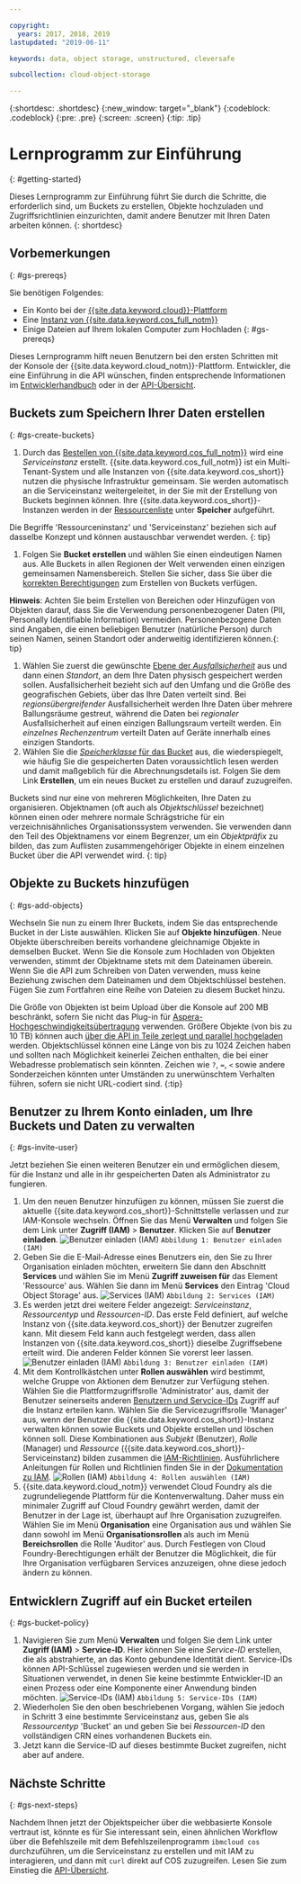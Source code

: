 ```yaml
---

copyright:
  years: 2017, 2018, 2019
lastupdated: "2019-06-11"

keywords: data, object storage, unstructured, cleversafe

subcollection: cloud-object-storage

---
```

{:shortdesc: .shortdesc}
{:new_window: target="_blank"}
{:codeblock: .codeblock}
{:pre: .pre}
{:screen: .screen}
{:tip: .tip}


# Lernprogramm zur Einführung
{: #getting-started}

Dieses Lernprogramm zur Einführung führt Sie durch die Schritte, die erforderlich sind, um Buckets zu erstellen, Objekte hochzuladen und Zugriffsrichtlinien einzurichten, damit andere Benutzer mit Ihren Daten arbeiten können.
{: shortdesc}

## Vorbemerkungen
{: #gs-prereqs}

Sie benötigen Folgendes:
  * Ein Konto bei der [{{site.data.keyword.cloud}}-Plattform](https://cloud.ibm.com)
  * Eine [Instanz von {{site.data.keyword.cos_full_notm}}](/docs/services/cloud-object-storage/basics?topic=cloud-object-storage-provision)
  * Einige Dateien auf Ihrem lokalen Computer zum Hochladen
{: #gs-prereqs}

 Dieses Lernprogramm hilft neuen Benutzern bei den ersten Schritten mit der Konsole der {{site.data.keyword.cloud_notm}}-Plattform. Entwickler, die eine Einführung in die API wünschen, finden entsprechende Informationen im [Entwicklerhandbuch](/docs/services/cloud-object-storage/basics?topic=cloud-object-storage-gs-dev) oder in der [API-Übersicht](/docs/services/cloud-object-storage/api-reference?topic=cloud-object-storage-compatibility-api).

## Buckets zum Speichern Ihrer Daten erstellen
{: #gs-create-buckets}

  1. Durch das [Bestellen von {{site.data.keyword.cos_full_notm}}](/docs/services/cloud-object-storage/basics?topic=cloud-object-storage-provision) wird eine _Serviceinstanz_ erstellt. {{site.data.keyword.cos_full_notm}} ist ein Multi-Tenant-System und alle Instanzen von {{site.data.keyword.cos_short}} nutzen die physische Infrastruktur gemeinsam. Sie werden automatisch an die Serviceinstanz weitergeleitet, in der Sie mit der Erstellung von Buckets beginnen können. Ihre {{site.data.keyword.cos_short}}-Instanzen werden in der [Ressourcenliste](https://cloud.ibm.com/resources) unter **Speicher** aufgeführt.

Die Begriffe 'Ressourceninstanz' und 'Serviceinstanz' beziehen sich auf dasselbe Konzept und können austauschbar verwendet werden.
{: tip}

  1. Folgen Sie **Bucket erstellen** und wählen Sie einen eindeutigen Namen aus. Alle Buckets in allen Regionen der Welt verwenden einen einzigen gemeinsamen Namensbereich. Stellen Sie sicher, dass Sie über die [korrekten Berechtigungen](/docs/services/cloud-object-storage/iam?topic=cloud-object-storage-iam-bucket-permissions) zum Erstellen von Buckets verfügen.

  **Hinweis**: Achten Sie beim Erstellen von Bereichen oder Hinzufügen von Objekten darauf, dass Sie die Verwendung personenbezogener Daten (PII, Personally Identifiable Information) vermeiden. Personenbezogene Daten sind Angaben, die einen beliebigen Benutzer (natürliche Person) durch seinen Namen, seinen Standort oder anderweitig identifizieren können.{: tip}

  1. Wählen Sie zuerst die gewünschte [Ebene der _Ausfallsicherheit_](/docs/services/cloud-object-storage/basics?topic=cloud-object-storage-endpoints) aus und dann einen _Standort_, an dem Ihre Daten physisch gespeichert werden sollen. Ausfallsicherheit bezieht sich auf den Umfang und die Größe des geografischen Gebiets, über das Ihre Daten verteilt sind. Bei _regionsübergreifender_ Ausfallsicherheit werden Ihre Daten über mehrere Ballungsräume gestreut, während die Daten bei _regionaler_ Ausfallsicherheit auf einen einzigen Ballungsraum verteilt werden. Ein _einzelnes Rechenzentrum_ verteilt Daten auf Geräte innerhalb eines einzigen Standorts.
  2. Wählen Sie die [_Speicherklasse_ für das Bucket](/docs/services/cloud-object-storage/basics?topic=cloud-object-storage-classes) aus, die wiederspiegelt, wie häufig Sie die gespeicherten Daten voraussichtlich lesen werden und damit maßgeblich für die Abrechnungsdetails ist. Folgen Sie dem Link **Erstellen**, um ein neues Bucket zu erstellen und darauf zuzugreifen.

Buckets sind nur eine von mehreren Möglichkeiten, Ihre Daten zu organisieren. Objektnamen (oft auch als _Objektschlüssel_ bezeichnet) können einen oder mehrere normale Schrägstriche für ein verzeichnisähnliches Organisationssystem verwenden. Sie verwenden dann den Teil des Objektnamens vor einem Begrenzer, um ein _Objektpräfix_ zu bilden, das zum Auflisten zusammengehöriger Objekte in einem einzelnen Bucket über die API verwendet wird.
{: tip}


## Objekte zu Buckets hinzufügen
{: #gs-add-objects}

Wechseln Sie nun  zu einem Ihrer Buckets, indem Sie das entsprechende Bucket in der Liste auswählen. Klicken Sie auf **Objekte hinzufügen**. Neue Objekte überschreiben bereits vorhandene gleichnamige Objekte in demselben Bucket. Wenn Sie die Konsole zum Hochladen von Objekten verwenden, stimmt der Objektname stets mit dem Dateinamen überein. Wenn Sie die API zum Schreiben von Daten verwenden, muss keine Beziehung zwischen dem Dateinamen und dem Objektschlüssel bestehen. Fügen Sie zum Fortfahren eine Reihe von Dateien zu diesem Bucket hinzu.

Die Größe von Objekten ist beim Upload über die Konsole auf 200 MB beschränkt, sofern Sie nicht das Plug-in für [Aspera-Hochgeschwindigkeitsübertragung](/docs/services/cloud-object-storage/basics?topic=cloud-object-storage-upload) verwenden. Größere Objekte (von bis zu 10 TB) können auch [über die API in Teile zerlegt und parallel hochgeladen](/docs/services/cloud-object-storage/basics?topic=cloud-object-storage-large-objects) werden. Objektschlüssel können eine Länge von bis zu 1024 Zeichen haben und sollten nach Möglichkeit keinerlei Zeichen enthalten, die bei einer Webadresse problematisch sein könnten. Zeichen wie `?`, `=`, `<` sowie andere Sonderzeichen könnten unter Umständen zu unerwünschtem Verhalten führen, sofern sie nicht URL-codiert sind.
{:tip}

## Benutzer zu Ihrem Konto einladen, um Ihre Buckets und Daten zu verwalten
{: #gs-invite-user}

Jetzt beziehen Sie einen weiteren Benutzer ein und ermöglichen diesem, für die Instanz und alle in ihr gespeicherten Daten als Administrator zu fungieren.

  1. Um den neuen Benutzer hinzufügen zu können, müssen Sie zuerst die aktuelle {{site.data.keyword.cos_short}}-Schnittstelle verlassen und zur IAM-Konsole wechseln. Öffnen Sie das Menü **Verwalten** und folgen Sie dem Link unter **Zugriff (IAM)** > **Benutzer**. Klicken Sie auf **Benutzer einladen**. 	<img alt="Benutzer einladen (IAM)" src="https://s3.us.cloud-object-storage.appdomain.cloud/docs-resources/console_iam_invitebtn.png" max-height="200px" />
	`Abbildung 1: Benutzer einladen (IAM)`
  2. Geben Sie die E-Mail-Adresse eines Benutzers ein, den Sie zu Ihrer Organisation einladen möchten, erweitern Sie dann den Abschnitt **Services** und wählen Sie im Menü **Zugriff zuweisen für** das Element 'Ressource' aus. Wählen Sie dann im Menü **Services** den Eintrag 'Cloud Object Storage' aus. 	<img alt="Services (IAM)" src="https://s3.us.cloud-object-storage.appdomain.cloud/docs-resources/console_iam_services.png" max-height="200px" />
	`Abbildung 2: Services (IAM)`
  3. Es werden jetzt drei weitere Felder angezeigt: _Serviceinstanz_, _Ressourcentyp_ und _Ressourcen-ID_. Das erste Feld definiert, auf welche Instanz von {{site.data.keyword.cos_short}} der Benutzer zugreifen kann. Mit diesem Feld kann auch festgelegt werden, dass allen Instanzen von {{site.data.keyword.cos_short}} dieselbe Zugriffsebene erteilt wird. Die anderen Felder können Sie vorerst leer lassen. 	<img alt="Benutzer einladen (IAM)" src="https://s3.us.cloud-object-storage.appdomain.cloud/docs-resources/console_iam_servicesdropdowns.png" max-height="200px" />
	`Abbildung 3: Benutzer einladen (IAM)`
  4. Mit dem Kontrollkästchen unter **Rollen auswählen** wird bestimmt, welche Gruppe von Aktionen dem Benutzer zur Verfügung stehen. Wählen Sie die Plattformzugriffsrolle 'Administrator' aus, damit der Benutzer seinerseits anderen [Benutzern und Servcice-IDs](/docs/services/cloud-object-storage/iam?topic=cloud-object-storage-iam-overview) Zugriff auf die Instanz erteilen kann. Wählen Sie die Servicezugriffsrolle 'Manager' aus, wenn der Benutzer die {{site.data.keyword.cos_short}}-Instanz verwalten können sowie Buckets und Objekte erstellen und löschen können soll. Diese Kombinationen aus _Subjekt_ (Benutzer), _Rolle_ (Manager) und _Ressource_ ({{site.data.keyword.cos_short}}-Serviceinstanz) bilden zusammen die [IAM-Richtlinien](/docs/services/cloud-object-storage/iam?topic=cloud-object-storage-iam-overview#getting-started-with-iam). Ausführlichere Anleitungen für Rollen und Richtlinien finden Sie in der [Dokumentation zu IAM](/docs/iam?topic=iam-userroles).
	<img alt="Rollen (IAM)" src="https://s3.us.cloud-object-storage.appdomain.cloud/docs-resources/console_iam_roles.png" max-height="400px" />
	`Abbildung 4: Rollen auswählen (IAM)`
  5. {{site.data.keyword.cloud_notm}} verwendet Cloud Foundry als die zugrundeliegende Plattform für die Kontenverwaltung. Daher muss ein minimaler Zugriff auf Cloud Foundry gewährt werden, damit der Benutzer in der Lage ist, überhaupt auf Ihre Organisation zuzugreifen. Wählen Sie im Menü **Organisation** eine Organisation aus und wählen Sie dann sowohl im Menü **Organisationsrollen** als auch im Menü **Bereichsrollen** die Rolle 'Auditor' aus. Durch Festlegen von Cloud Foundry-Berechtigungen erhält der Benutzer die Möglichkeit, die für Ihre Organisation verfügbaren Services anzuzeigen, ohne diese jedoch ändern zu können.

## Entwicklern Zugriff auf ein Bucket erteilen
{: #gs-bucket-policy}

  1. Navigieren Sie zum Menü **Verwalten** und folgen Sie dem Link unter **Zugriff (IAM)** > **Service-ID**. Hier können Sie eine _Service-ID_ erstellen, die als abstrahierte, an das Konto gebundene Identität dient. Service-IDs können API-Schlüssel zugewiesen werden und sie werden in Situationen verwendet, in denen Sie keine bestimmte Entwickler-ID an einen Prozess oder eine Komponente einer Anwendung binden möchten. 	<img alt="Service-IDs (IAM)" src="https://s3.us.cloud-object-storage.appdomain.cloud/docs-resources/console_iam_serviceid.png" max-height="200px" />
	`Abbildung 5: Service-IDs (IAM)`
  2. Wiederholen Sie den oben beschriebenen Vorgang, wählen Sie jedoch in Schritt 3 eine bestimmte Serviceinstanz aus, geben Sie als _Ressourcentyp_ 'Bucket' an und geben Sie bei _Ressourcen-ID_ den vollständigen CRN eines vorhandenen Buckets ein.
  3. Jetzt kann die Service-ID auf dieses bestimmte Bucket zugreifen, nicht aber auf andere.

## Nächste Schritte
{: #gs-next-steps}

Nachdem Ihnen jetzt der Objektspeicher über die webbasierte Konsole vertraut ist, könnte es für Sie interessant sein, einen ähnlichen Workflow über die Befehlszeile mit dem Befehlszeilenprogramm `ibmcloud cos` durchzuführen, um die Serviceinstanz zu erstellen und mit IAM zu interagieren, und dann mit `curl` direkt auf COS zuzugreifen. Lesen Sie zum Einstieg die [API-Übersicht](/docs/services/cloud-object-storage/api-reference?topic=cloud-object-storage-compatibility-api).
